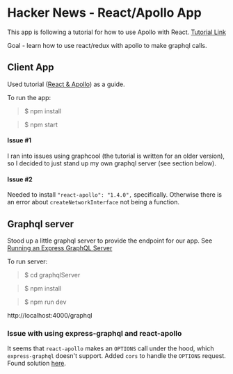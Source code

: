 # Hacker News - React/Apollo App
This app is following a tutorial for how to use Apollo with React.
[Tutorial Link](https://www.howtographql.com/react-apollo/0-introduction/)

Goal - learn how to use react/redux with apollo to make graphql calls.


## Client App
Used tutorial ([React & Apollo](https://www.howtographql.com/react-apollo/0-introduction/)) as a guide.  

To run the app:
>$ npm install

>$ npm start

#### Issue #1
I ran into issues using graphcool (the tutorial is written for an older version), so I decided to just stand up my own graphql server (see section below).
#### Issue #2 
Needed to install `"react-apollo": "1.4.0",` specifically.  Otherwise there is an error about `createNetworkInterface` not being a function.

## Graphql server
Stood up a little graphql server to provide the endpoint for our app.  See [Running an Express GraphQL Server](http://graphql.org/graphql-js/running-an-express-graphql-server/)

To run server:
>$ cd graphqlServer

>$ npm install

>$ npm run dev

http://localhost:4000/graphql

### Issue with using express-graphql and react-apollo
It seems that `react-apollo` makes an `OPTIONS` call under the hood, which `express-graphql` doesn't support.  Added `cors` to handle the `OPTIONS` request.  Found solution [here](https://github.com/graphql/express-graphql/issues/14#issuecomment-219881556).